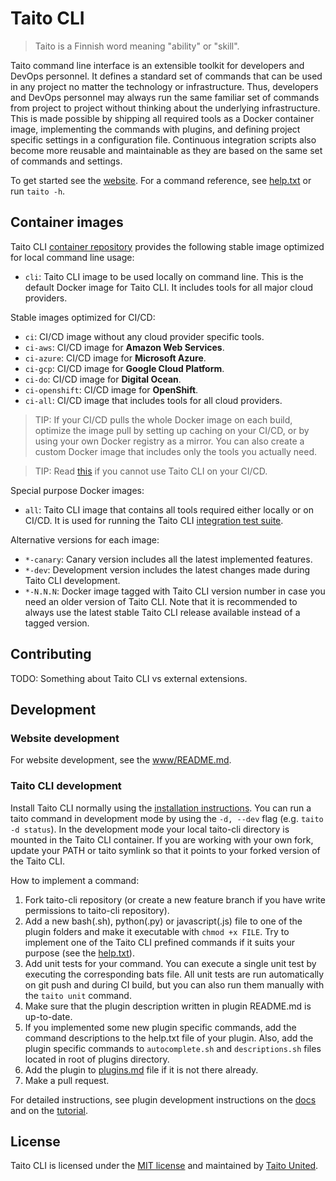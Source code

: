 # Taito CLI

> Taito is a Finnish word meaning "ability" or "skill".

Taito command line interface is an extensible toolkit for developers and DevOps personnel. It defines a standard set of commands that can be used in any project no matter the technology or infrastructure. Thus, developers and DevOps personnel may always run the same familiar set of commands from project to project without thinking about the underlying infrastructure. This is made possible by shipping all required tools as a Docker container image, implementing the commands with plugins, and defining project specific settings in a configuration file. Continuous integration scripts also become more reusable and maintainable as they are based on the same set of commands and settings.

To get started see the [website](https://taitounited.github.io/taito-cli/). For a command reference, see [help.txt](https://github.com/TaitoUnited/taito-cli/blob/master/help.txt) or run `taito -h`.

## Container images

Taito CLI [container repository](https://github.com/TaitoUnited/taito-cli/pkgs/container/taito-cli) provides the following stable image optimized for local command line usage:

- `cli`: Taito CLI image to be used locally on command line. This is the default Docker image for Taito CLI. It includes tools for all major cloud providers.

Stable images optimized for CI/CD:

- `ci`: CI/CD image without any cloud provider specific tools.
- `ci-aws`: CI/CD image for **Amazon Web Services**.
- `ci-azure`: CI/CD image for **Microsoft Azure**.
- `ci-gcp`: CI/CD image for **Google Cloud Platform**.
- `ci-do`: CI/CD image for **Digital Ocean**.
- `ci-openshift`: CI/CD image for **OpenShift**.
- `ci-all`: CI/CD image that includes tools for all cloud providers.

> TIP: If your CI/CD pulls the whole Docker image on each build, optimize the image pull by setting up caching on your CI/CD, or by using your own Docker registry as a mirror. You can also create a custom Docker image that includes only the tools you actually need.

> TIP: Read [this](https://taitounited.github.io/taito-cli/docs/06-continuous-integration-and-delivery#cicd-without-taito-cli) if you cannot use Taito CLI on your CI/CD.

Special purpose Docker images:

- `all`: Taito CLI image that contains all tools required either locally or on CI/CD. It is used for running the Taito CLI [integration test suite](https://github.com/TaitoUnited/taito-cli-test).

Alternative versions for each image:

- `*-canary`: Canary version includes all the latest implemented features.
- `*-dev`: Development version includes the latest changes made during Taito CLI development.
- `*-N.N.N`: Docker image tagged with Taito CLI version number in case you need an older version of Taito CLI. Note that it is recommended to always use the latest stable Taito CLI release available instead of a tagged version.

## Contributing

TODO: Something about Taito CLI vs external extensions.

## Development

### Website development

For website development, see the [www/README.md](www/README.md).

### Taito CLI development

Install Taito CLI normally using the [installation instructions](https://taitounited.github.io/taito-cli/docs/02-installation/). You can run a taito command in development mode by using the `-d, --dev` flag (e.g. `taito -d status`). In the development mode your local taito-cli directory is mounted in the Taito CLI container. If you are working with your own fork, update your PATH or taito symlink so that it points to your forked version of the Taito CLI.

How to implement a command:

1. Fork taito-cli repository (or create a new feature branch if you have write permissions to taito-cli repository).
2. Add a new bash(.sh), python(.py) or javascript(.js) file to one of the plugin folders and make it executable with `chmod +x FILE`. Try to implement one of the Taito CLI prefined commands if it suits your purpose (see the [help.txt](https://github.com/TaitoUnited/taito-cli/blob/master/help.txt)).
3. Add unit tests for your command. You can execute a single unit test by executing the corresponding bats file. All unit tests are run automatically on git push and during CI build, but you can also run them manually with the `taito unit` command.
4. Make sure that the plugin description written in plugin README.md is up-to-date.
5. If you implemented some new plugin specific commands, add the command descriptions to the help.txt file of your plugin. Also, add the plugin specific commands to `autocomplete.sh` and `descriptions.sh` files located in root of plugins directory.
6. Add the plugin to [plugins.md](https://github.com/TaitoUnited/taito-cli/blob/dev/docs/plugins.md) file if it is not there already.
7. Make a pull request.

For detailed instructions, see plugin development instructions on the [docs](https://taitounited.github.io/taito-cli/docs) and on the [tutorial](https://taitounited.github.io/taito-cli/tutorial).

## License

Taito CLI is licensed under the [MIT license](https://github.com/TaitoUnited/taito-cli/blob/master/LICENSE) and maintained by [Taito United](https://www.taitounited.fi/).
